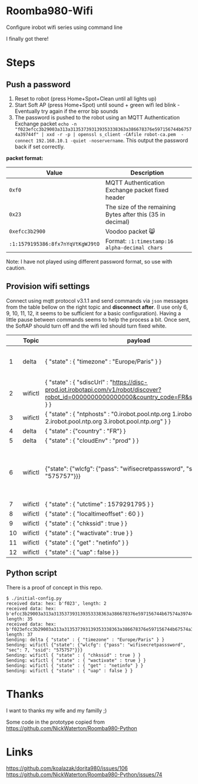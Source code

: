 # Roomba980-Wifi
Configure irobot wifi series using command line

I finally got there!

# Steps
## Push a password
1. Reset to robot (press Home+Spot+Clean until all lights up)
2. Start Soft AP (press Home+Spot) until sound + green wifi led blink - Eventually try again if the error bip sounds
1. The password is pushed to the robot using an MQTT Authentication Exchange packet
    `echo -n "f023efcc3b29003a313a313537393139353338363a386678376e597156744b67574a39744f" | xxd -r -p | openssl s_client -CAfile robot-ca.pem  -connect 192.168.10.1 -quiet -noservername`. This output the password back if set correctly.

**packet format:**

Value | Description
----- | ----------
`0xf0` | MQTT Authentication Exchange packet fixed header
`0x23` | The size of the remaining Bytes after this (35 in decimal)
`0xefcc3b2900` | Voodoo packet :smile_cat:
`:1:1579195386:8fx7nYqVtKgWJ9tO` | Format: `:1:timestamp:16 alpha-decimal chars`

Note: I have not played using different password format, so use with caution.

## Provision wifi settings
Connect using mqtt protocol v3.1.1 and send commands via `json` messages from the table bellow on the right topic and **disconnect after**. (I use only 6, 9, 10, 11, 12, it seems to be sufficient for a basic configuration). Having a little pause between commands seems to help the process a bit. Once sent, the SoftAP should turn off and the wifi led should turn fixed white.

&nbsp; | Topic | payload | Comment
------- | ------- | ---------- | --------------
1 | delta | { "state" : { "timezone" : "Europe/Paris" } } | makes the robot bip once of two
2 | wifictl | { "state" : { "sdiscUrl" : "https://disc-prod.iot.irobotapi.com/v1/robot/discover?robot_id=0000000000000000&country_code=FR&sku=R966040" } } | I did not checked what is this api…
3 | wifictl | { "state" : { "ntphosts" : "0.irobot.pool.ntp.org 1.irobot.pool.ntp.org 2.irobot.pool.ntp.org 3.irobot.pool.ntp.org" } }
4 | delta | { "state" : {"country" : "FR"} }
5 | delta | { "state" : { "cloudEnv" : "prod" } }
6 | wifictl | {"state": {"wlcfg": {"pass": "wifisecretpasssword", "sec": 7, "ssid": "575757"}}} | `pass` as clear text, `ssid` as octal (mine is `WWW` here), `sec`???
7 | wifictl | { "state" : { "utctime" : 1579291795 } } | timestamp
8 | wifictl | { "state" : { "localtimeoffset" : 60 } }
9 | wifictl | { "state" : { "chkssid" : true } }
10 | wifictl | { "state" : { "wactivate" : true } }
11 | wifictl | { "state" : { "get" : "netinfo" } }
12 | wifictl | { "state" : { "uap" : false } }

## Python script

There is a proof of concept in this repo.

```
$ ./initial-config.py
received data: hex: b'f023', length: 2
received data: hex: b'efcc3b29003a313a313537393139353338363a386678376e597156744b67574a39744f', length: 35
received data: hex: b'f023efcc3b29003a313a313537393139353338363a386678376e597156744b67574a39744f', length: 37
Sending: delta { "state" : { "timezone" : "Europe/Paris" } }
Sending: wifictl {"state": {"wlcfg": {"pass": "wifisecretpasssword", "sec": 7, "ssid": "575757"}}}
Sending: wifictl { "state" : { "chkssid" : true } }
Sending: wifictl { "state" : { "wactivate" : true } }
Sending: wifictl { "state" : { "get" : "netinfo" } }
Sending: wifictl { "state" : { "uap" : false } }
```

# Thanks
I want to thanks my wife and my familly ;)

Some code in the prototype copied from https://github.com/NickWaterton/Roomba980-Python

# Links
https://github.com/koalazak/dorita980/issues/106
https://github.com/NickWaterton/Roomba980-Python/issues/74
